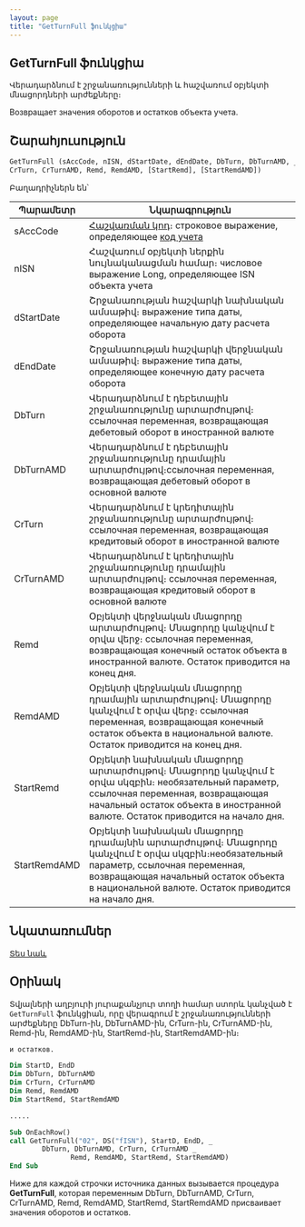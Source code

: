 ```yaml
---
layout: page
title: "GetTurnFull ֆունկցիա"
---
```


## GetTurnFull ֆունկցիա

Վերադարձնում է շրջանառությունների և հաշվառում օբյեկտի մնացորդների արժեքները։

Возвращает значения оборотов и остатков объекта учета.


## Շարահյուսություն

```vb
GetTurnFull (sAccCode, nISN, dStartDate, dEndDate, DbTurn, DbTurnAMD, _
CrTurn, CrTurnAMD, Remd, RemdAMD, [StartRemd], [StartRemdAMD])
```

Բաղադրիչներն են՝

| Պարամետր | Նկարագրություն |
|--|--|
| sAccCode | [Հաշվառման կոդ](../../../Defs/Accounting.md)։ строковое выражение, определяющее [код учета](../../../Defs/Accounting.html) |
| nISN | Հաշվառում օբյեկտի ներքին նույնականացման համար։ числовое выражение Long, определяющее ISN объекта учета |
| dStartDate | Շրջանառության հաշվարկի նախնական ամսաթիվ։ выражение типа даты, определяющее начальную дату расчета оборота |
| dEndDate | Շրջանառության հաշվարկի վերջնական ամսաթիվ։ выражение типа даты, определяющее конечную дату расчета оборота |
| DbTurn | Վերադարձնում է դեբետային շրջանառությունը արտարժույթով։ ссылочная переменная, возвращающая дебетовый оборот в иностранной валюте |
| DbTurnAMD | Վերադարձնում է դեբետային շրջանառությունը դրամային արտարժույթով։ссылочная переменная, возвращающая дебетовый оборот в основной валюте |
| CrTurn | Վերադարձնում է կրեդիտային շրջանառությունը արտարժույթով։ ссылочная переменная, возвращающая кредитовый оборот в иностранной валюте |
| CrTurnAMD | Վերադարձնում է կրեդիտային շրջանառությունը դրամային արտարժույթով։ ссылочная переменная, возвращающая кредитовый оборот в основной валюте |
| Remd | Օբյեկտի վերջնական մնացորդը արտարժույթով։ Մնացորդը կանչվում է օրվա վերջ։ ссылочная переменная, возвращающая конечный остаток объекта в иностранной валюте. Остаток приводится на конец дня. |
| RemdAMD | Օբյեկտի վերջնական մնացորդը դրամային արտարժույթով։ Մնացորդը կանչվում է օրվա վերջ։ ссылочная переменная, возвращающая конечный остаток объекта в национальной валюте. Остаток приводится на конец дня. |
| StartRemd | Օբյեկտի նախնական մնացորդը արտարժույթով։ Մնացորդը կանչվում է օրվա սկզբին։ необязательный параметр, ссылочная переменная, возвращающая начальный остаток объекта в иностранной валюте. Остаток приводится на начало дня. |
| StartRemdAMD | Օբյեկտի նախնական մնացորդը դրամայնին արտարժույթով։ Մնացորդը կանչվում է օրվա սկզբին։необязательный параметр, ссылочная переменная, возвращающая начальный остаток объекта в национальной валюте. Остаток приводится на начало дня. |


## Նկատառումներ

[Տես նաև](GetTurn.md)


## Օրինակ


Տվյալների աղբյուրի յուրաքանչյուր տողի համար ստորև կանչված է `GetTurnFull` ֆունկցիան, որը վերագրում է շրջանառությունների արժեքները DbTurn-ին, DbTurnAMD-ին, CrTurn-ին, CrTurnAMD-ին, Remd-ին, RemdAMD-ին, StartRemd-ին, StartRemdAMD-ին։

```vb
и остатков.

Dim StartD, EndD
Dim DbTurn, DbTurnAMD
Dim CrTurn, CrTurnAMD
Dim Remd, RemdAMD
Dim StartRemd, StartRemdAMD 

.....

Sub OnEachRow() 
call GetTurnFull("02", DS("fISN"), StartD, EndD, _ 
        DbTurn, DbTurnAMD, CrTurn, CrTurnAMD _
               Remd, RemdAMD, StartRemd, StartRemdAMD)
End Sub  
```
Ниже для каждой строчки источника данных вызывается процедура <strong>GetTurnFull</strong>, которая переменным DbTurn, DbTurnAMD, CrTurn, CrTurnAMD, Remd, RemdAMD, StartRemd, StartRemdAMD присваивает значения оборотов и остатков. 

